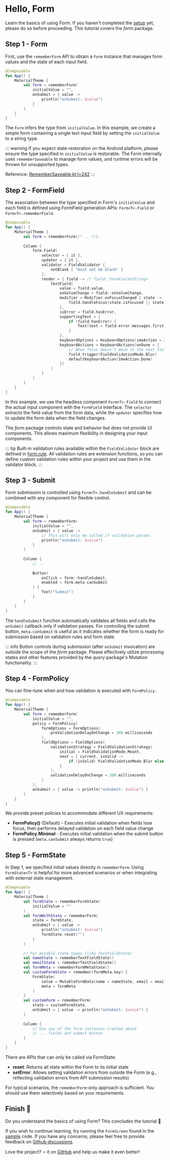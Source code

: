 # Hello, Form

Learn the basics of using Form.
If you haven't completed the [setup](/guide/getting-started.html#download) yet, please do so before proceeding.
This tutorial covers the *form* package.


## Step 1 - Form

First, use the `rememberForm` API to obtain a `Form` instance that manages form values and the state of each input field.

```kotlin
@Composable
fun App() {
    MaterialTheme {
        val form = rememberForm(
            initialValue = "",
            onSubmit = { value ->
                println("onSubmit: $value")
            }
        )
    }
}
```

The `Form` infers the type from `initialValue`.
In this example, we create a simple form containing a single text input field by setting the `initialValue` to a string type.

::: warning
If you expect state restoration on the Android platform, please ensure the type specified in `initialValue` is restorable.
The Form internally uses `rememberSaveable` to manage form values, and runtime errors will be thrown for unsupported types.

Reference: [RememberSaveable.kt;l=242](https://cs.android.com/androidx/platform/frameworks/support/+/d0c824e32f7ac2012d926e7dbc1fc246a72c9bae:compose/runtime/runtime-saveable/src/commonMain/kotlin/androidx/compose/runtime/saveable/RememberSaveable.kt;l=242)
:::


## Step 2 - FormField

The association between the type specified in Form's `initialValue` and each field is defined using FormField generation APIs: `Form<T>.Field` or `Form<T>.rememberField`.

```kotlin
@Composable
fun App() {
    MaterialTheme {
        val form = rememberForm(/* .. */)
        
        Column {
            form.Field(
                selector = { it },
                updater = { it },
                validator = FieldValidator {
                    notBlank { "must not be blank" }
                },
                render = { field -> // field: FormField<String>
                    TextField(
                        value = field.value,
                        onValueChange = field::onValueChange,
                        modifier = Modifier.onFocusChanged { state ->
                            field.handleFocus(state.isFocused || state.hasFocus)
                        },
                        isError = field.hasError,
                        supportingText = {
                            if (field.hasError) {
                                Text(text = field.error.messages.first(), color = MaterialTheme.colorScheme.error)
                            }
                        },
                        keyboardOptions = KeyboardOptions(imeAction = ImeAction.Done),
                        keyboardActions = KeyboardActions(onDone = {
                            // When focus doesn't move to the next field, you need to manually trigger validation
                            field.trigger(FieldValidationMode.Blur)
                            defaultKeyboardAction(ImeAction.Done)
                        })
                    )
                }
            )
        }
    }
}
```

In this example, we use the headless component `Form<T>.Field` to connect the actual input component with the `FormField` interface.
The `selector` extracts the field value from the form data, while the `updater` specifies how to update the form data when the field changes.

The *form* package controls state and behavior but does not provide UI components. This allows maximum flexibility in designing your input components.

::: tip
Built-in validation rules available within the `FieldValidator` block are defined in [form.rule](https://github.com/soil-kt/soil/tree/main/soil-form/src/commonMain/kotlin/soil/form/rule).
All validation rules are extension functions, so you can define custom validation rules within your project and use them in the validator block.
:::


## Step 3 - Submit

Form submission is controlled using `Form<T>.handleSubmit` and can be combined with any component for flexible control.

```kotlin
@Composable
fun App() {
    MaterialTheme {
        val form = rememberForm(
            initialValue = "",
            onSubmit = { value -> 
                // This will only be called if validation passes
                println("onSubmit: $value") 
            }
        )
        
        Column {
            // ..
            
            Button(
                onClick = form::handleSubmit,
                enabled = form.meta.canSubmit
            ) {
                Text("Submit")
            }
        }
    }
}
```

The `handleSubmit` function automatically validates all fields and calls the `onSubmit` callback only if validation passes.
For controlling the submit button, `meta.canSubmit` is useful as it indicates whether the form is ready for submission based on validation rules and form state.

::: info
Button controls during submission (after `onSubmit` invocation) are outside the scope of the *form* package.
Please effectively utilize processing states and other features provided by the *query* package's Mutation functionality.
:::


## Step 4 - FormPolicy

You can fine-tune when and how validation is executed with `FormPolicy`.

```kotlin
@Composable
fun App() {
    MaterialTheme {
        val form = rememberForm(
            initialValue = "",
            policy = FormPolicy(
                formOptions = FormOptions(
                    preValidationDelayOnChange = 300.milliseconds
                ),
                fieldOptions = FieldOptions(
                    validationStrategy = FieldValidationStrategy(
                        initial = FieldValidationMode.Mount,
                        next = { current, isValid ->
                            if (isValid) FieldValidationMode.Blur else FieldValidationMode.Change
                        }
                    ),
                    validationDelayOnChange = 300.milliseconds
                )
            ),
            onSubmit = { value -> println("onSubmit: $value") }
        )
    }
}
```

We provide preset policies to accommodate different UX requirements:

- **FormPolicy()** (Default) - Executes initial validation when fields lose focus, then performs delayed validation on each field value change
- **FormPolicy.Minimal** - Executes initial validation when the submit button is pressed (`meta.canSubmit` always returns `true`)


## Step 5 - FormState

In Step 1, we specified initial values directly in `rememberForm`.
Using `FormState<T>` is helpful for more advanced scenarios or when integrating with external state management.

```kotlin
@Composable  
fun App() {
    MaterialTheme {
        val formState = rememberFormState(
            initialValue = ""
        )
        val formWithState = rememberForm(
            state = formState,
            onSubmit = { value -> 
                println("onSubmit: $value")
                formState.reset("")
            }
        )
        
        // For mutable state types (like TextFieldState)
        val nameState = rememberTextFieldState()
        val emailState = rememberTextFieldState()
        val formMeta = rememberFormMetaState()
        val customFormState = remember(formMeta.key) {
            FormState(
                value = MutableFormData(name = nameState, email = emailState),
                meta = formMeta
            )
        }
        val customForm = rememberForm(
            state = customFormState,
            onSubmit = { value -> println("onSubmit: $value") }
        )
        
        Column {
            // Use any of the form instances created above
            // ... fields and submit button
        }
    }
}
```

There are APIs that can only be called via FormState:

- **reset**: Returns all state within the Form to its initial state
- **setError**: Allows setting validation errors from outside the Form (e.g., reflecting validation errors from API submission results)

For typical scenarios, the `rememberForm`-only approach is sufficient. You should use them selectively based on your requirements.


## Finish :checkered_flag:

Do you understand the basics of using Form? This concludes the tutorial :confetti_ball:

If you wish to continue learning, try running the `FormScreen` found in the [sample](https://github.com/soil-kt/soil/tree/1.0.0-alpha12/sample/) code.
If you have any concerns, please feel free to provide feedback on [Github discussions](https://github.com/soil-kt/soil/discussions).

Love the project? :star: it on [GitHub](https://github.com/soil-kt/soil) and help us make it even better!
